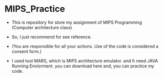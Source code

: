 # MIPS_Practice
- This is repository for store my assignment of MIPS Programming (Computer architecture class)

- So, I just recommend for see reference.
- (You are responsible for all your actions. Use of the code is considered a consent form.)

- I used tool MARS, which is MIPS architecture emulator. and It need JAVA Running Enviorment.
you can download here and, you can practice my code.
